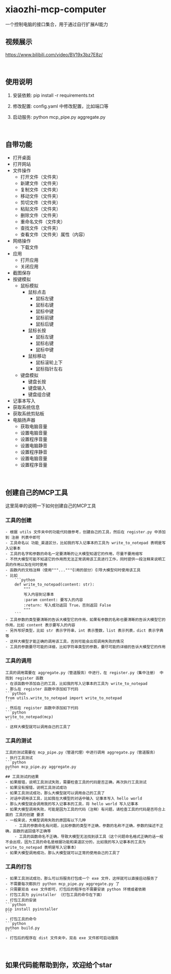 # xiaozhi-mcp-computer
一个控制电脑的接口集合，用于通过自行扩展AI能力

## 视频展示
https://www.bilibili.com/video/BV19x3bz7E8z/

&emsp;

## 使用说明

1. 安装依赖:
    pip install -r requirements.txt

2. 修改配置:
    config.yaml 中修改配置，比如端口等

3. 启动服务:
    python mcp_pipe.py aggregate.py

&emsp;

## 自带功能

- 打开桌面
- 打开网站
- 文件操作
    - 打开文件（文件夹）
    - 新建文件（文件夹）
    - 复制文件（文件夹）
    - 移动文件（文件夹）
    - 剪切文件（文件夹）
    - 粘贴文件（文件夹）
    - 删除文件（文件夹）
    - 重命名文件（文件夹）
    - 查找文件（文件夹）
    - 查看文件（文件夹）属性（内容）
- 网络操作
    - 下载文件
- 应用
    - 打开应用
    - 关闭应用
- 截图保存
- 按键模拟
    - 鼠标模拟
        - 鼠标点击
            - 鼠标左键
            - 鼠标右键
            - 鼠标中键
            - 鼠标前键
            - 鼠标后键
        - 鼠标长按
            - 鼠标左键
            - 鼠标右键
            - 鼠标中键
        - 鼠标移动
            - 鼠标滚轮上下
            - 鼠标指针左右
    - 键盘模拟
        - 键盘长按
        - 键盘输入
        - 键盘组合键
- 记事本写入
- 获取系统信息
- 获取系统剪贴板
- 电脑扬声器
    - 获取电脑音量
    - 设置电脑音量
    - 设置程序音量
    - 设置电脑静音
    - 设置程序静音
    - 设置电脑音量
    - 设置程序音量

&emsp;

## 创建自己的MCP工具

这里简单的说明一下如何创建自己的MCP工具

### 工具的创建
    - 根据 utils 文件夹中的功能代码做参考，创建自己的工具，然后在 register.py 中添加到 注册 列表中即可
    - 工具命名以 功能_渠道区分，比如我的写入记事本的工具为 write_to_notepad 表明是写入记事本
    - 工具的名字和参数的命名一定要清晰的让大模型知道它的作用，尽量不要用缩写
    - 不然大模型可能不知道它的作用而无法正常调用该工具进行工作，同时提供一段注释来说明工具的作用以及在何时使用
    - 函数内的文档注释（使用"""..."""引用的部分）引导大模型何时使用该工具
    - 比如
        ```python
        def write_to_notepad(content: str):
            """
            写入内容到记事本
            :param content: 要写入的内容
            :return: 写入成功返回 True，否则返回 False
            """
        ```
    - 工具参数的类型要清晰的告诉大模型它的作用，如果有参数的名称也要清晰的告诉大模型它的作用，比如 content 表示要写入的内容
    - 另外写好类型，比如 str 表示字符串，int 表示整数，list 表示列表，dict 表示字典等
    - 这样大模型才能正确的调用该工具，否则可能会出现调用失败的情况
    - 工具的参数要尽可能的详细，比如字符串类型的参数，要尽可能的详细的告诉大模型它的作用

### 工具的调用
    工具的调用需要在 aggregate.py（管道服务）中进行，在 register.py（集中注册） 中找到 register 函数
    - 在该函数中添加自己的工具，比如我的写入记事本的工具为 write_to_notepad
    - 那么在 register 函数中添加如下代码
    ```python
    from utils.write_to_notepad import write_to_notepad
    ```
    - 然后在 register 函数中添加如下代码
    ```python
    write_to_notepad(mcp)
    ```
    - 这样大模型就可以调用自己的工具了

### 工具的测试
    工具的测试需要在 mcp_pipe.py（管道代理）中进行调用 aggregate.py（管道服务）
    - 执行工具测试
    ```python
    python mcp_pipe.py aggregate.py
    ```
    ## 工具测试的结果
    - 如果报错，说明工具测试失败，需要检查工具的代码是否正确，再次执行工具测试
    - 如果没有报错，说明工具测试成功
    - 如果工具测试成功，那么大模型就可以调用自己的工具了
    - 对话中调用该工具，比如我在大模型的对话中输入 记事本写入 hello world
    - 那么大模型就会调用我的写入记事本的工具，将 hello world 写入记事本
    - 如果大模型调用失败，可能是因为工具的代码（注释）有问题，请检查工具的代码是否符合上面的 工具的创建 要求
    - 一般来说，大模型调用失败的原因有以下几种
        - 工具的参数命名有问题，比如参数的类型不正确，参数的名称不正确，参数的描述不正确，函数的返回值不正确等
        - 工具的函数命名不正确，导致大模型无法找到该工具（这个问题命名格式正确的话一般不会出现，因为工具的命名是根据功能和渠道区分的，比如我的写入记事本的工具为 write_to_notepad 表明是写入记事本）
    - 如果大模型调用成功，那么大模型就可以正常的使用自己的工具了

### 工具的打包
    - 如果工具测试成功，那么可以将服务打包成一个 exe 文件，这样就可以直接启动服务了
    - 不需要每次都执行 python mcp_pipe.py aggregate.py 了
    - 只需要双击 exe 文件即可，打包后的程序也不需要安装 python 环境或者依赖
    - 打包工具为 pyinstaller （打包工具的命令在下面）
    - 打包工具的安装
    ```python
    pip install pyinstaller
    ```
    - 打包工具的命令
    ```python
    python build.py
    ```
    - 打包后的程序在 dist 文件夹中，双击 exe 文件即可启动服务

&emsp;

## 如果代码能帮助到你，欢迎给个star